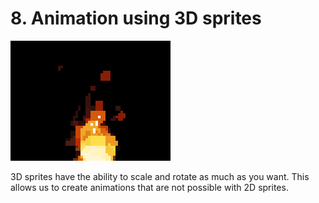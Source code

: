 # 8. Animation using 3D sprites

![screenshot](fire-sparks-gif.gif)

3D sprites have the ability to scale and rotate as much as you want. This allows us to create animations that are not possible with 2D sprites.